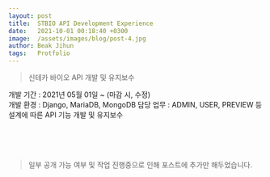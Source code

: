 ```yaml
---
layout: post
title:  STBIO API Development Experience
date:   2021-10-01 00:18:40 +0300
image:  /assets/images/blog/post-4.jpg
author: Beak Jihun
tags:   Protfolio
---
```


> 신테카 바이오 API 개발 및 유지보수

개발 기간 : 2021년 05월 01일 ~ (마감 시, 수정)  
개발 환경 : Django, MariaDB, MongoDB
담당 업무 : ADMIN, USER, PREVIEW 등
설계에 따른 API 기능 개발 및 유지보수  
<!-- 참조 링크 : <http://cihe.skku.edu/> -->
<br/>  
<br/>  
<br/>

> 일부 공개 가능 여부 및 작업 진행중으로 인해 포스트에 추가만 해두었습니다.

<!-- ![](/assets/images/blog/post-2_1.jpg) 해당 개발 사실 관계에 대한 법적 경력 증명서를 보유하고 있습니다.-->
